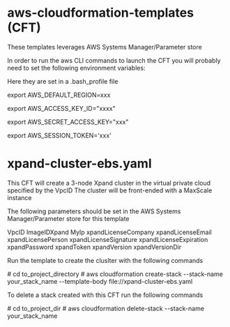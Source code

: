 # aws-cloudformation-templates (CFT)

These templates leverages  AWS Systems Manager/Parameter store

In order to run the aws CLI commands to launch the CFT you will probably need to set the following environment variables:

Here they are set in a .bash_profile file

export AWS_DEFAULT_REGION=xxx  

export AWS_ACCESS_KEY_ID="xxxx"  

export AWS_SECRET_ACCESS_KEY="xxx"  

export AWS_SESSION_TOKEN='xxx'  


# xpand-cluster-ebs.yaml

This CFT will create a 3-node Xpand cluster in the virtual private cloud specified by the VpcID 
The cluster will be front-ended with a MaxScale instance

The following parameters should be set in the AWS Systems Manager/Parameter store for this template

VpcID
ImageIDXpand
MyIp
xpandLicenseCompany
xpandLicenseEmail
xpandLicensePerson
xpandLicenseSignature
xpandLicenseExpiration
xpandPassword
xpandToken
xpandVersion
xpandVersionDir

Run the template to create the cluslter with the following commands

\# cd to_project_directory
\# aws cloudformation create-stack --stack-name your_stack_name --template-body file://xpand-cluster-ebs.yaml

To delete a stack created with this CFT run the following commands

\# cd to_project_dir
\# aws cloudformation delete-stack --stack-name your_stack_name